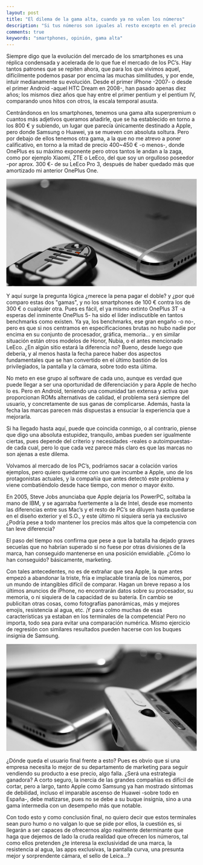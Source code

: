 ```yaml
---
layout: post
title: "El dilema de la gama alta, cuando ya no valen los números"
description: "Si tus números son iguales al resto excepto en el precio. ¿Qué te queda? "
comments: true
keywords: "smartphones, opinión, gama alta"
---
```


Siempre digo que la evolución del mercado de los smartphones es una réplica condensada y acelerada de lo que fue el mercado de los PC’s. Hay tantos patrones que se repiten ahora, que para los que vivimos aquel, difícilmente podemos pasar por encima las muchas similitudes, y por ende, intuir medianamente su evolución. Desde el primer iPhone -2007- o desde el primer Android -aquel HTC Dream en 2008-, han pasado apenas diez años; los mismos diez años que hay entre el primer pentium y el pentium IV, comparando unos hitos con otros, la escala temporal asusta.

Centrándonos en los smartphones, tenemos una gama alta superpremium o cuantos más adjetivos queramos añadirle, que se ha establecido en torno a los 800 € y subiendo, un lugar que parecía únicamente destinado a Apple, pero donde Samsung o Huawei, ya se mueven con absoluta soltura. Pero por debajo de ellos tenemos otra gama, a la que no me atrevo a poner calificativo, en torno a la mitad de precio 400~450 € -o menos-, donde OnePlus es su máximo exponente pero otros tantos le andan a la zaga, como por ejemplo Xiaomi, ZTE o LeEco, del que soy un orgulloso poseedor -por aprox. 300 €- de su LeEco Pro 3, después de haber quedado más que amortizado mi anterior OnePlus One.

<p align="center">
<img src="/assets/images/leeco.jpg" title="LeEco Pro 3 CC IgnacioGRubio" alt="LeEco Pro 3" />
</p>

Y aquí surge la pregunta lógica ¿merece la pena pagar el doble? y ¿por qué comparo estas dos "gamas", y no los smartphones de 100 € contra los de 300 € o cualquier otra. Pues es fácil, el ya mismo extinto OnePlus 3T -a esperas del inminente OnePlus 5- ha sido el líder indiscutible en tantos benchmarks como existen. Ya ya, los benchmarks, ese gran engaño -o no-, pero es que si nos centramos en especificaciones brutas no hubo nadie por encima en su conjunto de procesador, gráfica, memoria… y en similar situación están otros modelos de Honor, Nubia, o el antes mencionado LeEco. ¿En algún sitio estará la diferencia no? Bueno, desde luego que debería, y al menos hasta la fecha parece haber dos aspectos fundamentales que se han convertido en el último bastión de los privilegiados, la pantalla y la cámara, sobre todo esta última.

No meto en ese grupo al software de cada uno, aunque es verdad que puede llegar a ser una oportunidad de diferenciación y para Apple de hecho lo es. Pero en Android, teniendo una comunidad tan extensa y activa que proporcionan ROMs alternativas de calidad, el problema será siempre del usuario, y concretamente de sus ganas de complicarse. Además, hasta la fecha las marcas parecen más dispuestas a ensuciar la experiencia que a mejorarla.

Si ha llegado hasta aquí, puede que coincida conmigo, o al contrario, piense que digo una absoluta estupidez, tranquilo, ambas pueden ser igualmente ciertas, pues depende del criterio y necesidades -reales o autoimpuestas- de cada cual, pero lo que cada vez parece más claro es que las marcas no son ajenas a este dilema.

Volvamos al mercado de los PC’s, podríamos sacar a colación varios ejemplos, pero quiero quedarme con uno que incumbe a Apple, uno de los protagonistas actuales, y la compañía que antes detectó este problema y viene combatiéndolo desde hace tiempo, con menor o mayor éxito.

En 2005, Steve Jobs anunciaba que Apple dejaría los PowerPC, soltaba la mano de IBM, y se agarraba fuertemente a la de Intel, desde ese momento las diferencias entre sus Mac’s y el resto de PC’s se diluyen hasta quedarse en el diseño exterior y el S.O., y este último ni siquiera sería ya exclusivo ¿Podría pese a todo mantener los precios más altos que la competencia con tan leve diferencia?

El paso del tiempo nos confirma que pese a que la batalla ha dejado graves secuelas que no habrían superado si no fuese por otras divisiones de la marca, han conseguido mantenerse en una posición envidiable. ¿Cómo lo han conseguido? básicamente, marketing.

Con tales antecedentes, no es de extrañar que sea Apple, la que antes empezó a abandonar la triste, fría e implacable tiranía de los números, por un mundo de intangibles difícil de comparar. Hagan un breve repaso a los últimos anuncios de iPhone, no encontrarán datos sobre su procesador, su memoria, o ni siquiera de la capacidad de su batería. En cambio se publicitan otras cosas, como fotografías panorámicas, más y mejores emojis, resistencia al agua, etc. ¡Y para colmo muchas de esas características ya estaban en los terminales de la competencia! Pero no importa, todo sea para evitar una comparación numérica. Mismo ejercicio de regresión con similares resultados pueden hacerse con los buques insignia de Samsung.

<p align="center">
<img src="/assets/images/smartphones.jpg" title="Smartphones 3 CC IgnacioGRubio" alt="Smartphones" />
</p>

¿Dónde queda el usuario final frente a esto? Pues es obvio que si una empresa necesita lo mejor de su departamento de marketing para seguir vendiendo su producto a ese precio, algo falla. ¿Será una estrategia ganadora? A corto seguro, la inercia de las grandes compañías es difícil de cortar, pero a largo, tanto Apple como Samsung ya han mostrado síntomas de debilidad, incluso el imparable ascenso de Huawei -sobre todo en España-, debe matizarse, pues no se debe a su buque insignia, sino a una gama intermedia con un desempeño más que notable.

Con todo esto y como conclusión final, no quiero decir que estos terminales sean puro humo o no valgan lo que se pide por ellos, la cuestión es, si llegarán a ser capaces de ofrecernos algo realmente determinante que haga que dejemos de lado la cruda realidad que ofrecen los números, tal como ellos pretenden ¿te interesa la exclusividad de una marca, la resistencia al agua, las apps exclusivas, la pantalla curva, una presunta mejor y sorprendente cámara, el sello de Leica…?
